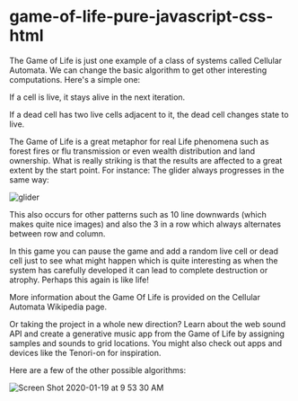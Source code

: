 # game-of-life-pure-javascript-css-html

The Game of Life is just one example of a class of systems called Cellular Automata. We can change the basic algorithm to get other interesting computations. Here's a simple one:

If a cell is live, it stays alive in the next iteration.

If a dead cell has two live cells adjacent to it, the dead cell changes state to live.

The Game of Life is a great metaphor for real Life phenomena such as forest fires or flu transmission or even wealth distribution and land ownership. What is really striking is that the results are affected to a great extent by the start point. For instance:
The glider always progresses in the same way:

![glider](https://user-images.githubusercontent.com/27693622/72678779-ef2b6b80-3aa0-11ea-9875-888c87933bd9.png)

This also occurs for other patterns such as 10 line downwards (which makes quite nice images) and also the 3 in a row which always alternates between row and column.

In this game you can pause the game and add a random live cell or dead cell just to see what might happen which is quite interesting as when the system has carefully developed it can lead to complete destruction or atrophy. Perhaps this again is like life!

More information about the Game Of Life is provided on the Cellular Automata Wikipedia page.

Or taking the project in a whole new direction?
Learn about the web sound API and create a generative music app from the Game of Life by assigning samples and sounds to grid locations. You might also check out apps and devices like the Tenori-on for inspiration.

Here are a few of the other possible algorithms:


![Screen Shot 2020-01-19 at 9 53 30 AM](https://user-images.githubusercontent.com/27693622/72678852-a7591400-3aa1-11ea-8bff-34c7c9427d41.png)

